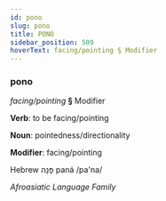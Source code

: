 ```yaml
---
id: pono
slug: pono
title: PONO
sidebar_position: 509
hoverText: facing/pointing § Modifier
---
```


### pono

*facing/pointing* **§** Modifier

**Verb**: to be facing/pointing

**Noun**: pointedness/directionality

**Modifier**: facing/pointing

Hebrew פָּנָה paná /pa'na/

*Afroasiatic Language Family*